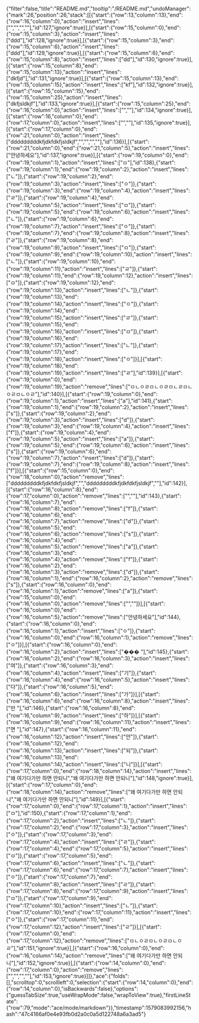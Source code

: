 {"filter":false,"title":"README.md","tooltip":"/README.md","undoManager":{"mark":26,"position":26,"stack":[[{"start":{"row":13,"column":13},"end":{"row":16,"column":0},"action":"insert","lines":["","","",""],"id":127,"ignore":true}],[{"start":{"row":15,"column":0},"end":{"row":15,"column":3},"action":"insert","lines":["ddd"],"id":128,"ignore":true}],[{"start":{"row":15,"column":3},"end":{"row":15,"column":6},"action":"insert","lines":["ddd"],"id":129,"ignore":true}],[{"start":{"row":15,"column":6},"end":{"row":15,"column":8},"action":"insert","lines":["dd"],"id":130,"ignore":true}],[{"start":{"row":15,"column":8},"end":{"row":15,"column":13},"action":"insert","lines":["dkfjd"],"id":131,"ignore":true}],[{"start":{"row":15,"column":13},"end":{"row":15,"column":15},"action":"insert","lines":["kf"],"id":132,"ignore":true}],[{"start":{"row":15,"column":15},"end":{"row":15,"column":25},"action":"insert","lines":["dkfjsldkjf"],"id":133,"ignore":true}],[{"start":{"row":15,"column":25},"end":{"row":16,"column":0},"action":"insert","lines":["",""],"id":134,"ignore":true}],[{"start":{"row":16,"column":0},"end":{"row":17,"column":0},"action":"insert","lines":["",""],"id":135,"ignore":true}],[{"start":{"row":17,"column":0},"end":{"row":21,"column":0},"action":"insert","lines":["dddddddddkfjdkfdkfjsldkjf","","","",""],"id":136}],[{"start":{"row":21,"column":0},"end":{"row":21,"column":5},"action":"insert","lines":["안녕하세요"],"id":137,"ignore":true}],[{"start":{"row":19,"column":0},"end":{"row":19,"column":1},"action":"insert","lines":["ㅁ"],"id":138},{"start":{"row":19,"column":1},"end":{"row":19,"column":2},"action":"insert","lines":["ㄴ"]},{"start":{"row":19,"column":2},"end":{"row":19,"column":3},"action":"insert","lines":["ㅇ"]},{"start":{"row":19,"column":3},"end":{"row":19,"column":4},"action":"insert","lines":["ㄹ"]},{"start":{"row":19,"column":4},"end":{"row":19,"column":5},"action":"insert","lines":["ㅁ"]},{"start":{"row":19,"column":5},"end":{"row":19,"column":6},"action":"insert","lines":["ㄴ"]},{"start":{"row":19,"column":6},"end":{"row":19,"column":7},"action":"insert","lines":["ㅇ"]},{"start":{"row":19,"column":7},"end":{"row":19,"column":8},"action":"insert","lines":["ㄹ"]},{"start":{"row":19,"column":8},"end":{"row":19,"column":9},"action":"insert","lines":["ㅁ"]},{"start":{"row":19,"column":9},"end":{"row":19,"column":10},"action":"insert","lines":["ㄴ"]},{"start":{"row":19,"column":10},"end":{"row":19,"column":11},"action":"insert","lines":["ㄹ"]},{"start":{"row":19,"column":11},"end":{"row":19,"column":12},"action":"insert","lines":["ㅁ"]},{"start":{"row":19,"column":12},"end":{"row":19,"column":13},"action":"insert","lines":["ㄴ"]},{"start":{"row":19,"column":13},"end":{"row":19,"column":14},"action":"insert","lines":["ㅇ"]},{"start":{"row":19,"column":14},"end":{"row":19,"column":15},"action":"insert","lines":["ㄹ"]},{"start":{"row":19,"column":15},"end":{"row":19,"column":16},"action":"insert","lines":["ㅁ"]},{"start":{"row":19,"column":16},"end":{"row":19,"column":17},"action":"insert","lines":["ㄴ"]},{"start":{"row":19,"column":17},"end":{"row":19,"column":18},"action":"insert","lines":["ㅇ"]}],[{"start":{"row":19,"column":18},"end":{"row":19,"column":19},"action":"insert","lines":["ㄹ"],"id":139}],[{"start":{"row":19,"column":0},"end":{"row":19,"column":19},"action":"remove","lines":["ㅁㄴㅇㄹㅁㄴㅇㄹㅁㄴㄹㅁㄴㅇㄹㅁㄴㅇㄹ"],"id":140}],[{"start":{"row":19,"column":0},"end":{"row":19,"column":1},"action":"insert","lines":["a"],"id":141},{"start":{"row":19,"column":1},"end":{"row":19,"column":2},"action":"insert","lines":["s"]},{"start":{"row":19,"column":2},"end":{"row":19,"column":3},"action":"insert","lines":["d"]},{"start":{"row":19,"column":3},"end":{"row":19,"column":4},"action":"insert","lines":["f"]},{"start":{"row":19,"column":4},"end":{"row":19,"column":5},"action":"insert","lines":["a"]},{"start":{"row":19,"column":5},"end":{"row":19,"column":6},"action":"insert","lines":["s"]},{"start":{"row":19,"column":6},"end":{"row":19,"column":7},"action":"insert","lines":["d"]},{"start":{"row":19,"column":7},"end":{"row":19,"column":8},"action":"insert","lines":["f"]}],[{"start":{"row":15,"column":0},"end":{"row":18,"column":0},"action":"remove","lines":["dddddddddkfjdkfdkfjsldkjf","","dddddddddkfjdkfdkfjsldkjf",""],"id":142}],[{"start":{"row":16,"column":8},"end":{"row":17,"column":0},"action":"remove","lines":["",""],"id":143},{"start":{"row":16,"column":7},"end":{"row":16,"column":8},"action":"remove","lines":["f"]},{"start":{"row":16,"column":6},"end":{"row":16,"column":7},"action":"remove","lines":["d"]},{"start":{"row":16,"column":5},"end":{"row":16,"column":6},"action":"remove","lines":["s"]},{"start":{"row":16,"column":4},"end":{"row":16,"column":5},"action":"remove","lines":["a"]},{"start":{"row":16,"column":3},"end":{"row":16,"column":4},"action":"remove","lines":["f"]},{"start":{"row":16,"column":2},"end":{"row":16,"column":3},"action":"remove","lines":["d"]},{"start":{"row":16,"column":1},"end":{"row":16,"column":2},"action":"remove","lines":["s"]},{"start":{"row":16,"column":0},"end":{"row":16,"column":1},"action":"remove","lines":["a"]},{"start":{"row":15,"column":0},"end":{"row":16,"column":0},"action":"remove","lines":["",""]}],[{"start":{"row":16,"column":0},"end":{"row":16,"column":5},"action":"remove","lines":["안녕하세요"],"id":144},{"start":{"row":16,"column":0},"end":{"row":16,"column":1},"action":"insert","lines":["ㅇ"]},{"start":{"row":16,"column":0},"end":{"row":16,"column":1},"action":"remove","lines":["ㅇ"]}],[{"start":{"row":16,"column":0},"end":{"row":16,"column":2},"action":"insert","lines":["��� "],"id":145},{"start":{"row":16,"column":2},"end":{"row":16,"column":3},"action":"insert","lines":["여"]},{"start":{"row":16,"column":3},"end":{"row":16,"column":4},"action":"insert","lines":["기"]},{"start":{"row":16,"column":4},"end":{"row":16,"column":5},"action":"insert","lines":["다"]},{"start":{"row":16,"column":5},"end":{"row":16,"column":6},"action":"insert","lines":["가"]}],[{"start":{"row":16,"column":6},"end":{"row":16,"column":8},"action":"insert","lines":["만 "],"id":146},{"start":{"row":16,"column":8},"end":{"row":16,"column":9},"action":"insert","lines":["하"]}],[{"start":{"row":16,"column":9},"end":{"row":16,"column":11},"action":"insert","lines":["면 "],"id":147},{"start":{"row":16,"column":11},"end":{"row":16,"column":12},"action":"insert","lines":["안"]},{"start":{"row":16,"column":12},"end":{"row":16,"column":13},"action":"insert","lines":["되"]},{"start":{"row":16,"column":13},"end":{"row":16,"column":14},"action":"insert","lines":["니"]}],[{"start":{"row":17,"column":0},"end":{"row":18,"column":14},"action":"insert","lines":["왜 여기다가만 하면 안되니","왜 여기다가만 하면 안되니"],"id":148,"ignore":true}],[{"start":{"row":17,"column":0},"end":{"row":18,"column":14},"action":"remove","lines":["왜 여기다가만 하면 안되니","왜 여기다가만 하면 안되니"],"id":149}],[{"start":{"row":17,"column":0},"end":{"row":17,"column":1},"action":"insert","lines":["ㅁ"],"id":150},{"start":{"row":17,"column":1},"end":{"row":17,"column":2},"action":"insert","lines":["ㄴ"]},{"start":{"row":17,"column":2},"end":{"row":17,"column":3},"action":"insert","lines":["ㅇ"]},{"start":{"row":17,"column":3},"end":{"row":17,"column":4},"action":"insert","lines":["ㄹ"]},{"start":{"row":17,"column":4},"end":{"row":17,"column":5},"action":"insert","lines":["ㅁ"]},{"start":{"row":17,"column":5},"end":{"row":17,"column":6},"action":"insert","lines":["ㄴ"]},{"start":{"row":17,"column":6},"end":{"row":17,"column":7},"action":"insert","lines":["ㅇ"]},{"start":{"row":17,"column":7},"end":{"row":17,"column":8},"action":"insert","lines":["ㄹ"]},{"start":{"row":17,"column":8},"end":{"row":17,"column":9},"action":"insert","lines":["ㅁ"]},{"start":{"row":17,"column":9},"end":{"row":17,"column":10},"action":"insert","lines":["ㄴ"]},{"start":{"row":17,"column":10},"end":{"row":17,"column":11},"action":"insert","lines":["ㅇ"]},{"start":{"row":17,"column":11},"end":{"row":17,"column":12},"action":"insert","lines":["ㄹ"]}],[{"start":{"row":17,"column":0},"end":{"row":17,"column":12},"action":"remove","lines":["ㅁㄴㅇㄹㅁㄴㅇㄹㅁㄴㅇㄹ"],"id":151,"ignore":true}],[{"start":{"row":16,"column":0},"end":{"row":16,"column":14},"action":"remove","lines":["왜 여기다가만 하면 안되니"],"id":152,"ignore":true}],[{"start":{"row":14,"column":0},"end":{"row":17,"column":0},"action":"remove","lines":["","","",""],"id":153,"ignore":true}]]},"ace":{"folds":[],"scrolltop":0,"scrollleft":0,"selection":{"start":{"row":14,"column":0},"end":{"row":14,"column":0},"isBackwards":false},"options":{"guessTabSize":true,"useWrapMode":false,"wrapToView":true},"firstLineState":{"row":79,"mode":"ace/mode/markdown"}},"timestamp":1579083992156,"hash":"47c4166af0e4e93fb0d2a0c0a5d122748a6a3ad5"}